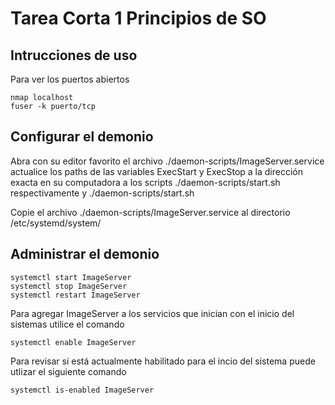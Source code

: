 # Tarea Corta 1 Principios de SO

## Intrucciones de uso
Para ver los puertos abiertos
```
nmap localhost
fuser -k puerto/tcp
```

## Configurar el demonio
Abra con su editor favorito el archivo ./daemon-scripts/ImageServer.service actualice los paths de las variables ExecStart y ExecStop a la dirección exacta en su computadora a los scripts ./daemon-scripts/start.sh respectivamente y ./daemon-scripts/start.sh

Copie el archivo ./daemon-scripts/ImageServer.service al directorio /etc/systemd/system/

## Administrar el demonio

```
systemctl start ImageServer
systemctl stop ImageServer
systemctl restart ImageServer
```
Para agregar ImageServer a los servicios que inician con el inicio del sistemas utilice el comando
``` 
systemctl enable ImageServer
```

Para revisar si está actualmente habilitado para el incio del sistema puede utlizar el siguiente comando
```
systemctl is-enabled ImageServer
```

